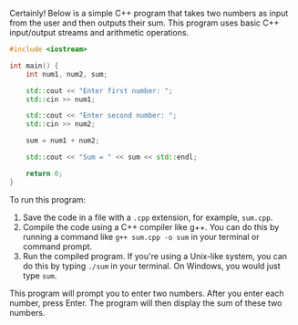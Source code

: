 


Certainly! Below is a simple C++ program that takes two numbers as input from the user and then outputs their sum. This program uses basic C++ input/output streams and arithmetic operations.

```cpp
#include <iostream>

int main() {
    int num1, num2, sum;

    std::cout << "Enter first number: ";
    std::cin >> num1;

    std::cout << "Enter second number: ";
    std::cin >> num2;

    sum = num1 + num2;

    std::cout << "Sum = " << sum << std::endl;

    return 0;
}
```

To run this program:

1. Save the code in a file with a `.cpp` extension, for example, `sum.cpp`.
2. Compile the code using a C++ compiler like g++. You can do this by running a command like `g++ sum.cpp -o sum` in your terminal or command prompt.
3. Run the compiled program. If you're using a Unix-like system, you can do this by typing `./sum` in your terminal. On Windows, you would just type `sum`.

This program will prompt you to enter two numbers. After you enter each number, press Enter. The program will then display the sum of these two numbers.